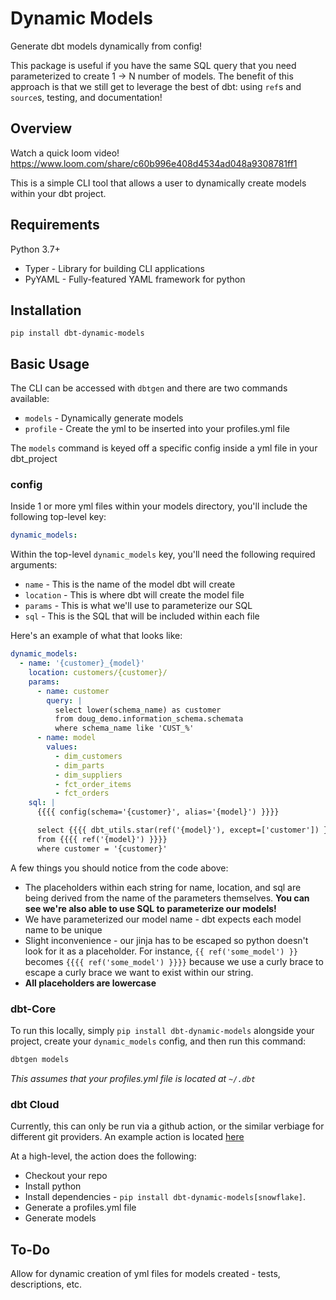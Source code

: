 # Dynamic Models

Generate dbt models dynamically from config!

This package is useful if you have the same SQL query that you need parameterized to create 1 -> N number of models.  The benefit of this approach is that we still get to leverage the best of dbt:  using `ref`s and `source`s, testing, and documentation!

## Overview

Watch a quick loom video!  https://www.loom.com/share/c60b996e408d4534ad048a9308781ff1

This is a simple CLI tool that allows a user to dynamically create models within your dbt project.

## Requirements

Python 3.7+

- Typer - Library for building CLI applications
- PyYAML - Fully-featured YAML framework for python

## Installation

`pip install dbt-dynamic-models`

## Basic Usage

The CLI can be accessed with `dbtgen` and there are two commands available:

- `models` - Dynamically generate models
- `profile` - Create the yml to be inserted into your profiles.yml file

The `models` command is keyed off a specific config inside a yml file in your dbt_project

### config

Inside 1 or more yml files within your models directory, you'll include the following top-level key:

```yml
dynamic_models:
```

Within the top-level `dynamic_models` key, you'll need the following required arguments:
- `name` - This is the name of the model dbt will create
- `location` - This is where dbt will create the model file
- `params` - This is what we'll use to parameterize our SQL
- `sql` - This is the SQL that will be included within each file

Here's an example of what that looks like:

```yml
dynamic_models:
  - name: '{customer}_{model}'
    location: customers/{customer}/
    params:
      - name: customer
        query: |
          select lower(schema_name) as customer
          from doug_demo.information_schema.schemata
          where schema_name like 'CUST_%'
      - name: model
        values:
          - dim_customers
          - dim_parts
          - dim_suppliers
          - fct_order_items
          - fct_orders
    sql: |
      {{{{ config(schema='{customer}', alias='{model}') }}}}

      select {{{{ dbt_utils.star(ref('{model}'), except=['customer']) }}}}
      from {{{{ ref('{model}') }}}}
      where customer = '{customer}'
```

A few things you should notice from the code above:

- The placeholders within each string for name, location, and sql are being derived from the name of the parameters themselves.  **You can see we're also able to use SQL to parameterize our models!**
- We have parameterized our model name - dbt expects each model name to be unique
- Slight inconvenience - our jinja has to be escaped so python doesn't look for it as a placeholder.  For instance, `{{ ref('some_model') }}` becomes `{{{{ ref('some_model') }}}}` because we use a curly brace to escape a curly brace we want to exist within our string.
- **All placeholders are lowercase**

### dbt-Core

To run this locally, simply `pip install dbt-dynamic-models` alongside your project, create your `dynamic_models` config, and then run this command:

```bash
dbtgen models
```

*This assumes that your profiles.yml file is located at `~/.dbt`*

### dbt Cloud

Currently, this can only be run via a github action, or the similar verbiage for different git providers.  An example action is located [here](/.github/workflows/test.yml)

At a high-level, the action does the following:

- Checkout your repo
- Install python
- Install dependencies - `pip install dbt-dynamic-models[snowflake]`.
- Generate a profiles.yml file
- Generate models

## To-Do

Allow for dynamic creation of yml files for models created - tests, descriptions, etc.
